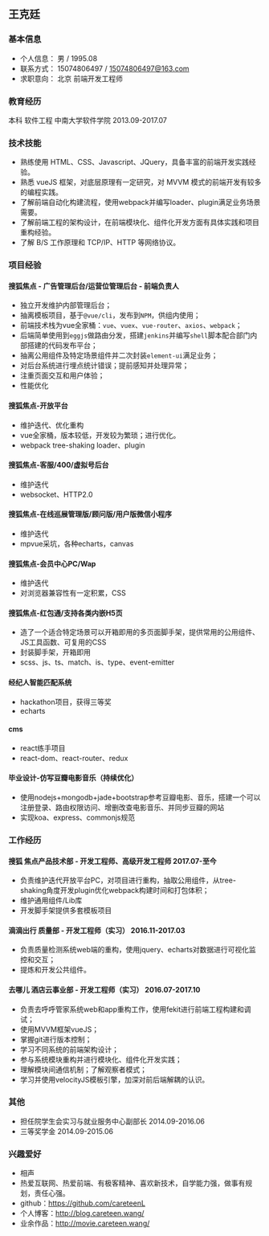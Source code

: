 ## 王克廷

### 基本信息

- 个人信息： 男 / 1995.08
- 联系方式： 15074806497 / 15074806497@163.com 
- 求职意向： 北京 前端开发工程师

### 教育经历

本科 软件工程 中南大学软件学院 2013.09-2017.07

### 技术技能
- 熟练使用 HTML、CSS、Javascript、JQuery，具备丰富的前端开发实践经验。
- 熟悉 vueJS 框架，对底层原理有一定研究，对 MVVM 模式的前端开发有较多的编程实践。
- 了解前端自动化构建流程，使用webpack并编写loader、plugin满足业务场景需要。
- 了解前端工程的架构设计，在前端模块化、组件化开发方面有具体实践和项目重构经验。
- 了解 B/S 工作原理和 TCP/IP、HTTP 等网络协议。

### 项目经验

#### 搜狐焦点 - 广告管理后台/运营位管理后台 - 前端负责人
- 独立开发维护内部管理后台；
- 抽离模板项目，基于`@vue/cli`，发布到`NPM`，供组内使用；
  <!-- - 解决老项目维护痛点，升级各依赖库，简化流程，设置规范
  - 使用方式和`@vue/cli`类似
  - 支持配置变量，一键替换
  - 还提供了其他模板项目
  - 主要是为了公司业务而生 -->
- 前端技术栈为vue全家桶：`vue`、`vuex`、`vue-router`、`axios`、`webpack`；
  <!-- - 学习并实现vue大部分功能
    - vue2.0实现数据双向绑定
    - vue3.0实现数据双向绑定
    - 虚拟dom以及dom-diff算法
  - 学习并实现vuex
    - redux设计思路
  - 学习并实现vue-router
    - 动态添加路由实现用户路由鉴权
    - hash模式
    - history模式
  - 封装axios拦截器
  - 学习并实现webpack webpack-hmr webpack-import -->
- 后端简单使用到`eggjs`做路由分发，搭建`jenkins`并编写`shell`脚本配合部门内部搭建的代码发布平台；
  <!-- - 简单了解koa实现原理
  - 简单了解commonjs规范实现
  - 了解异步流程 实现promise/A+规范 了解co库实现async+await -->
- 抽离公用组件及特定场景组件并二次封装`element-ui`满足业务；
  <!-- - 日历组件 -->
- 对后台系统进行埋点统计错误；提前感知并处理异常；
  <!-- - 统计常规报错
  - 邮件通知 -->
- 注重页面交互和用户体验；
  <!-- - 查询项和url相映射
  - 填写表单最后一项回车项直接调取接口
  - 分页复选功能 -->
- 性能优化
  <!-- - 借助webpack-bundle分析优化系统
    - 舍弃lodash、moment类库，手写满足，减小第三方类库体积
  - 图片cdn -->

#### 搜狐焦点-开放平台
- 维护迭代、优化重构
- vue全家桶，版本较低，开发较为繁琐；进行优化。
- webpack tree-shaking loader、plugin

#### 搜狐焦点-客服/400/虚拟号后台
- 维护迭代
- websocket、HTTP2.0

#### 搜狐焦点-在线巡展管理版/顾问版/用户版微信小程序
- 维护迭代
- mpvue采坑，各种echarts，canvas

#### 搜狐焦点-会员中心PC/Wap
- 维护迭代
- 对浏览器兼容性有一定积累，CSS

#### 搜狐焦点-红包通/支持各类内嵌H5页
- 造了一个适合特定场景可以开箱即用的多页面脚手架，提供常用的公用组件、JS工具函数、可复用的CSS
- 封装脚手架，开箱即用
- scss、js、ts、match、is、type、event-emitter

#### 经纪人智能匹配系统
- hackathon项目，获得三等奖
- echarts

#### cms
- react练手项目
- react-dom、react-router、redux

#### 毕业设计-仿写豆瓣电影音乐（持续优化）
- 使用nodejs+mongodb+jade+bootstrap参考豆瓣电影、音乐，搭建一个可以注册登录、路由权限访问、增删改查电影音乐、并同步豆瓣的网站
- 实现koa、express、commonjs规范

### 工作经历

#### 搜狐 焦点产品技术部 - 开发工程师、高级开发工程师 2017.07-至今
- 负责维护迭代开放平台PC，对项目进行重构，抽取公用组件，从tree-shaking角度开发plugin优化webpack构建时间和打包体积；
- 维护通用组件/Lib库
- 开发脚手架提供多套模板项目

#### 滴滴出行 质量部 - 开发工程师（实习）  2016.11-2017.03
- 负责质量检测系统web端的重构，使用jquery、echarts对数据进行可视化监控和交互；
- 提炼和开发公共组件。

#### 去哪儿 酒店云事业部 - 开发工程师（实习）  2016.07-2017.10
- 负责去呼呼管家系统web和app重构工作，使用fekit进行前端工程构建和调试；
- 使用MVVM框架vueJS；
- 掌握git进行版本控制；
- 学习不同系统的前端架构设计；
- 参与系统模块重构并进行模块化、组件化开发实践；
- 理解模块间通信机制；了解观察者模式；
- 学习并使用velocityJS模板引擎，加深对前后端解耦的认识。

### 其他
- 担任院学生会实习与就业服务中心副部长 2014.09-2016.06
- 三等奖学金 2014.09-2015.06

### 兴趣爱好
- 相声
- 热爱互联网、热爱前端、有极客精神、喜欢新技术，自学能力强，做事有规划，责任心强。
- github：https://github.com/careteenL
- 个人博客：http://blog.careteen.wang/
- 业余作品：http://movie.careteen.wang/
